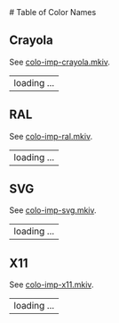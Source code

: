 <link rel="stylesheet" href="../../css/color/color-table.css"/>
# Table of Color Names

<!-- TODO: use inline-blocks instead of table/td -->

## Crayola

See [colo-imp-crayola.mkiv](https://source.contextgarden.net/tex/context/base/mkiv/colo-imp-crayola.mkiv).
<table id="table_crayola" class="color-table">
<tr><td>loading ... </td></tr>
</table>

## RAL

See [colo-imp-ral.mkiv](https://source.contextgarden.net/tex/context/base/mkiv/colo-imp-ral.mkiv).
<table id="table_ral" class="color-table">
<tr><td>loading ... </td></tr>
</table>

## SVG

See [colo-imp-svg.mkiv](https://source.contextgarden.net/tex/context/base/mkiv/colo-imp-svg.mkiv).
<table id="table_svg" class="color-table">
<tr><td>loading ... </td></tr>
</table>

## X11

See [colo-imp-x11.mkiv](https://source.contextgarden.net/tex/context/base/mkiv/colo-imp-x11.mkiv).
<table id="table_x11" class="color-table">
<tr><td>loading ... </td></tr>
</table>

<script type="module">
import { create_table } from '../../js/color/gen-table.js';
import { crayola_colors } from '../../js/color/crayola-def.js';
import { ral_colors } from '../../js/color/ral-def.js'
import { svg_colors } from '../../js/color/svg-def.js'
import { x11_colors } from '../../js/color/x11-def.js'

create_table(table_crayola, crayola_colors, 6);
create_table(table_ral, ral_colors, 6);
create_table(table_svg, svg_colors, 6);
create_table(table_x11, x11_colors, 6);
</script>
